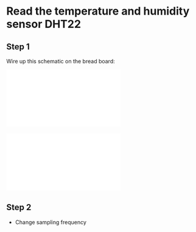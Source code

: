 # Read the temperature and humidity sensor DHT22

## Step 1

Wire up this schematic on the bread board:

![](schematic/read-temperature_schem.pdf)

![](schematic/read-temperature_bb.pdf)

## Step 2

* Change sampling frequency

